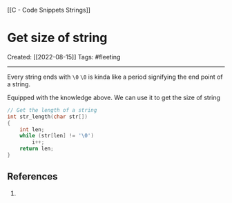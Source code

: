 [[C - Code Snippets Strings]]

# Get size of string
Created:  [[2022-08-15]]
Tags: #fleeting 

---
Every string ends with `\0`
`\0` is kinda like a period signifying the end point of a string. 

Equipped with the knowledge above. We can use it to get the size of string 
```C
// Get the length of a string
int str_length(char str[])
{
    int len;
    while (str[len] != '\0')
        i++;
    return len;
}
```












## References
1. 